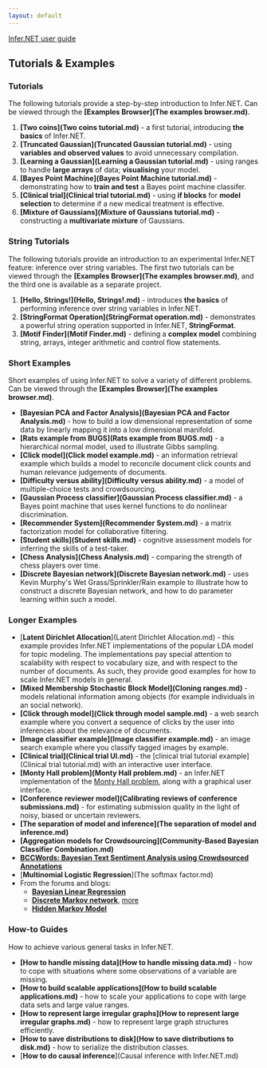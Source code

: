 ```yaml
---
layout: default
---
```

[Infer.NET user guide](index.md)

## Tutorials & Examples

### Tutorials

The following tutorials provide a step-by-step introduction to Infer.NET. Can be viewed through the **[Examples Browser](The examples browser.md)**.

1.  **[Two coins](Two coins tutorial.md)** \- a first tutorial, introducing **the basics** of Infer.NET.
2.  **[Truncated Gaussian](Truncated Gaussian tutorial.md)** \- using **variables and observed values** to avoid unnecessary compilation.
3.  **[Learning a Gaussian](Learning a Gaussian tutorial.md)** \- using ranges to handle **large arrays** of data; **visualising** your model.
4.  **[Bayes Point Machine](Bayes Point Machine tutorial.md)** \- demonstrating how to **train and test** a Bayes point machine classifer.
5.  **[Clinical trial](Clinical trial tutorial.md)** \- using **if blocks** for **model selection** to determine if a new medical treatment is effective.
6.  **[Mixture of Gaussians](Mixture of Gaussians tutorial.md)** \- constructing a **multivariate mixture** of Gaussians.

### String Tutorials

The following tutorials provide an introduction to an experimental Infer.NET feature: inference over string variables. The first two tutorials can be viewed through the **[Examples Browser](The examples browser.md)**, and the third one is available as a separate project.

1.  **[Hello, Strings!](Hello, Strings!.md)** \- introduces **the basics** of performing inference over string variables in Infer.NET.
2.  **[StringFormat Operation](StringFormat operation.md)** \- demonstrates a powerful string operation supported in Infer.NET, **StringFormat**.
3.  **[Motif Finder](Motif Finder.md)** \- defining a **complex model** combining string, arrays, integer arithmetic and control flow statements.

### Short Examples

Short examples of using Infer.NET to solve a variety of different problems. Can be viewed through the **[Examples Browser](The examples browser.md)**.

*   **[Bayesian PCA and Factor Analysis](Bayesian PCA and Factor Analysis.md)** \- how to build a low dimensional representation of some data by linearly mapping it into a low dimensional manifold.
*   **[Rats example from BUGS](Rats example from BUGS.md)** \- a hierarchical normal model, used to illustrate Gibbs sampling.
*   **[Click model](Click model example.md)** \- an information retrieval example which builds a model to reconcile document click counts and human relevance judgements of documents.
*   **[Difficulty versus ability](Difficulty versus ability.md)** \- a model of multiple-choice tests and crowdsourcing.
*   **[Gaussian Process classifier](Gaussian Process classifier.md)** \- a Bayes point machine that uses kernel functions to do nonlinear discrimination.
*   **[Recommender System](Recommender System.md)** \- a matrix factorization model for collaborative filtering.
*   **[Student skills](Student skills.md)** \- cognitive assessment models for inferring the skills of a test-taker.
*   **[Chess Analysis](Chess Analysis.md)** \- comparing the strength of chess players over time.
*   **[Discrete Bayesian network](Discrete Bayesian network.md)** \- uses Kevin Murphy's Wet Grass/Sprinkler/Rain example to illustrate how to construct a discrete Bayesian network, and how to do parameter learning within such a model.

### Longer Examples

*   [**Latent Dirichlet Allocation**](Latent Dirichlet Allocation.md) \- this example provides Infer.NET implementations of the popular LDA model for topic modeling. The implementations pay special attention to scalability with respect to vocabulary size, and with respect to the number of documents. As such, they provide good examples for how to scale Infer.NET models in general.
*   **[Mixed Membership Stochastic Block Model](Cloning ranges.md)** \- models relational information among objects (for example individuals in an social network).
*   **[Click through model](Click through model sample.md)** \- a web search example where you convert a sequence of clicks by the user into inferences about the relevance of documents.
*   **[Image classifier example](Image classifier example.md)** \- an image search example where you classify tagged images by example.
*   **[Clinical trial](Clinical trial UI.md)** \- the [clinical trial tutorial example](Clinical trial tutorial.md) with an interactive user interface.
*   **[Monty Hall problem](Monty Hall problem.md)** \- an Infer.NET implementation of the [Monty Hall problem](http://en.wikipedia.org/wiki/Monty_Hall_problem), along with a graphical user interface.
*   **[Conference reviewer model](Calibrating reviews of conference submissions.md)** \- for estimating submission quality in the light of noisy, biased or uncertain reviewers.
*   **[The separation of model and inference](The separation of model and inference.md)**
*   **[Aggregation models for Crowdsourcing](Community-Based Bayesian Classifier Combination.md)**
*   **[BCCWords: Bayesian Text Sentiment Analysis using Crowdsourced Annotations](BCCWords.md)**
*   [**Multinomial Logistic Regression**](The softmax factor.md)
*   From the forums and blogs:
    *   **[Bayesian Linear Regression](http://social.microsoft.com/Forums/en-US/infer.net/thread/3fed94a3-f0da-4dc7-993f-71d9b571d278)**
    *   **[Discrete Markov network](http://social.microsoft.com/Forums/en-US/infer.net/thread/14af2e98-ff05-4d9a-9ffe-78d4a9b08623)**, [more](http://social.microsoft.com/Forums/en-US/infer.net/thread/589ba1d6-d4ee-4b97-828f-18c325319008)
    *   [**Hidden Markov Model**](https://github.com/oliparson/infer-hmm)

### How-to Guides

How to achieve various general tasks in Infer.NET.

*   **[How to handle missing data](How to handle missing data.md)** \- how to cope with situations where some observations of a variable are missing.
*   **[How to build scalable applications](How to build scalable applications.md)** \- how to scale your applications to cope with large data sets and large value ranges.
*   **[How to represent large irregular graphs](How to represent large irregular graphs.md)** \- how to represent large graph structures efficiently.
*   **[How to save distributions to disk](How to save distributions to disk.md)** \- how to serialize the distribution classes.
*   [**How to do causal inference**](Causal inference with Infer.NET.md)

